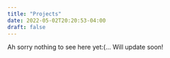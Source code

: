 ```yaml
---
title: "Projects"
date: 2022-05-02T20:20:53-04:00
draft: false
---
```


Ah sorry nothing to see here yet:(... Will update soon!